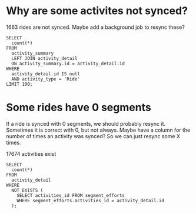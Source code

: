 # Why are some activites not synced?

1663 rides are not synced. Maybe add a background job to resync these?

```postgresql
SELECT 
  count(*) 
FROM 
  activity_summary
  LEFT JOIN activity_detail
  ON activity_summary.id = activity_detail.id
WHERE 
  activity_detail.id IS null
  AND activity_type = 'Ride'
LIMIT 100; 
```

# Some rides have 0 segments

If a ride is synced with 0 segments, we should probably resync it. Sometimes
it is correct with 0, but not always. Maybe have a column for the number of times
an activity was synced? So we can just resync some X times.

17674 activities exist

```postgresql
SELECT 
  count(*)
FROM 
  activity_detail
WHERE 
  NOT EXISTS (
    SELECT activities_id FROM segment_efforts
    WHERE segment_efforts.activities_id = activity_detail.id
  );
```
